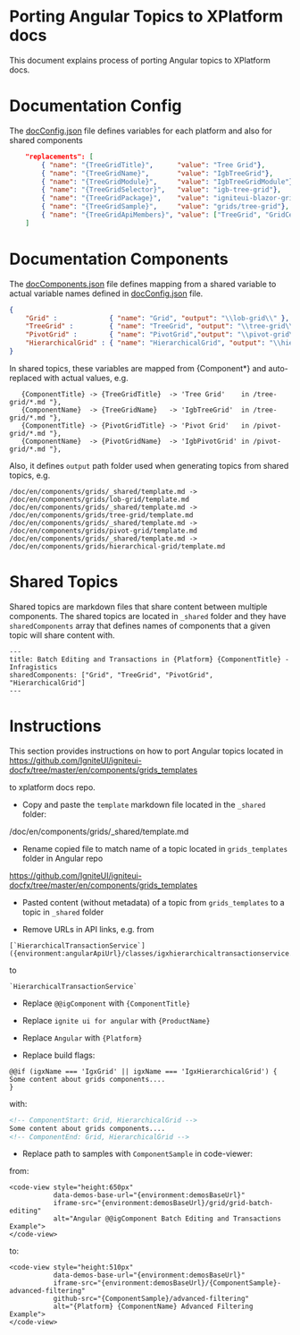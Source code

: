 # Porting Angular Topics to XPlatform docs

This document explains process of porting Angular topics to XPlatform docs.


# Documentation Config

The [docConfig.json](docConfig.json) file defines variables for each platform and also for shared components

```json
    "replacements": [
        { "name": "{TreeGridTitle}",      "value": "Tree Grid"},
        { "name": "{TreeGridName}",       "value": "IgbTreeGrid"},
        { "name": "{TreeGridModule}",     "value": "IgbTreeGridModule"},
        { "name": "{TreeGridSelector}",   "value": "igb-tree-grid"},
        { "name": "{TreeGridPackage}",    "value": "igniteui-blazor-grids"},
        { "name": "{TreeGridSample}",     "value": "grids/tree-grid"},
        { "name": "{TreeGridApiMembers}", "value": ["TreeGrid", "GridCell", "TreeGridRow", "Column"]},
    ]
```

# Documentation Components

The [docComponents.json](docComponents.json) file defines mapping from a shared variable to actual variable names defined in [docConfig.json](docConfig.json) file.

```json
{
    "Grid" :             { "name": "Grid", "output": "\\lob-grid\\" },
    "TreeGrid" :         { "name": "TreeGrid", "output": "\\tree-grid\\" },
    "PivotGrid" :        { "name": "PivotGrid","output": "\\pivot-grid\\" },
    "HierarchicalGrid" : { "name": "HierarchicalGrid", "output": "\\hierarchical-grid\\" }
}
```

In shared topics, these variables are mapped from {Component*} and auto-replaced with actual values, e.g.

```
   {ComponentTitle} -> {TreeGridTitle}  -> 'Tree Grid'    in /tree-grid/*.md "},
   {ComponentName}  -> {TreeGridName}   -> 'IgbTreeGrid'  in /tree-grid/*.md "},
   {ComponentTitle} -> {PivotGridTitle} -> 'Pivot Grid'   in /pivot-grid/*.md "},
   {ComponentName}  -> {PivotGridName}  -> 'IgbPivotGrid' in /pivot-grid/*.md "},
```

Also, it defines `output` path folder used when generating topics from shared topics, e.g.

```
/doc/en/components/grids/_shared/template.md -> /doc/en/components/grids/lob-grid/template.md
/doc/en/components/grids/_shared/template.md -> /doc/en/components/grids/tree-grid/template.md
/doc/en/components/grids/_shared/template.md -> /doc/en/components/grids/pivot-grid/template.md
/doc/en/components/grids/_shared/template.md -> /doc/en/components/grids/hierarchical-grid/template.md
```

# Shared Topics

Shared topics are markdown files that share content between multiple components. The shared topics are located in `_shared` folder and they have `sharedComponents` array that defines names of components that a given topic will share content with.

```
---
title: Batch Editing and Transactions in {Platform} {ComponentTitle} - Infragistics
sharedComponents: ["Grid", "TreeGrid", "PivotGrid", "HierarchicalGrid"]
---
```


# Instructions

This section provides instructions on how to port Angular topics located in
https://github.com/IgniteUI/igniteui-docfx/tree/master/en/components/grids_templates

to xplatform docs repo.

- Copy and paste the `template` markdown file located in the `_shared` folder:

/doc/en/components/grids/_shared/template.md

- Rename copied file to match name of a topic located in `grids_templates` folder in Angular repo

https://github.com/IgniteUI/igniteui-docfx/tree/master/en/components/grids_templates

- Pasted content (without metadata) of a topic from `grids_templates` to a topic in `_shared` folder

- Remove URLs in API links, e.g. from

```
[`HierarchicalTransactionService`]({environment:angularApiUrl}/classes/igxhierarchicaltransactionservice.html)
```

to

```
`HierarchicalTransactionService`
```

- Replace `@@igComponent` with `{ComponentTitle}`

- Replace `ignite ui for angular` with `{ProductName}`
- Replace `Angular` with `{Platform}`


- Replace build flags:

```
@@if (igxName === 'IgxGrid' || igxName === 'IgxHierarchicalGrid') {
Some content about grids components....
}
```

with:

```md
<!-- ComponentStart: Grid, HierarchicalGrid -->
Some content about grids components....
<!-- ComponentEnd: Grid, HierarchicalGrid -->
```

- Replace path to samples with `ComponentSample` in code-viewer:

from:

```
<code-view style="height:650px"
           data-demos-base-url="{environment:demosBaseUrl}"
           iframe-src="{environment:demosBaseUrl}/grid/grid-batch-editing"
           alt="Angular @@igComponent Batch Editing and Transactions Example">
</code-view>
```

to:

```
<code-view style="height:510px"
           data-demos-base-url="{environment:demosBaseUrl}"
           iframe-src="{environment:demosBaseUrl}/{ComponentSample}-advanced-filtering"
           github-src="{ComponentSample}/advanced-filtering"
           alt="{Platform} {ComponentName} Advanced Filtering Example">
</code-view>
```